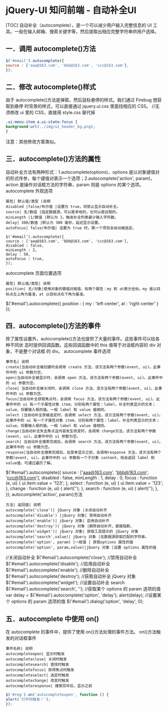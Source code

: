 # jQuery-UI 知问前端 - 自动补全UI
[TOC]
自动补全（autocomplete），是一个可以减少用户输入完整信息的 UI 工具。一般在输入邮箱、搜索关键字等，然后提取出相应完整字符串供用户选择。

## 一．调用 autocomplete()方法
```javascript
$('#email').autocomplete({
source : ['aaa@163.com', 'bbb@163.com', 'ccc@163.com'],
});
```

## 二．修改 autocomplete()样式
由于 autocomplete()方法是弹窗，然后鼠标悬停的样式。我们通过 Firebug 想获取到悬停
时背景的样式，可以直接通过 jquery.ui.css 里面找相应的 CSS。
//无须修改 ui 里的 CSS，直接用 style.css 替代掉
```css
.ui-menu-item a.ui-state-focus {
background:url(../img/ui_header_bg.png);
}
```
注意：其他修改方案类似。

## 三．autocomplete()方法的属性
自动补全方法有两种形式：1.autocomplete(options)，options 是以对象键值对的形式传参，每个键值对表示一个选项；2.autocomplete('action', param)，action 是操作对话框方法的字符串，param 则是 options 的某个选项。autocomplete 外观选项
```table
属性| 默认值/类型 |说明
disabled |false/布尔值 |设置为 true，将禁止显示自动补全。
source| 无/数组 |指定数据源，可以是本地的，也可以是远程的。
minLength |1/数值 |默认为 1，触发补全列表最少输入字符数。
delay| 300/数值 |默认为 300 毫秒，延迟显示设置。
autoFocus| false/布尔值| 设置为 true 时，第一个项目会自动被选定。
```
```
$('#email').autocomplete({
source : ['aaa@163.com', 'bbb@163.com', 'ccc@163.com'],
disabled : false,
minLength : 2,
delay : 50,
autoFocus : true,
});
```
autocomplete 页面位置选项
```table
属性| 默认值/类型| 说明
position| 无/对象|使用对象的键值对赋值，有两个属性：my 和 at表示坐标。my 是以目标点左上角为基准，at 以目标点右下角为基准。
```
$('#email').autocomplete({
position : {
my : 'left center',
at : 'right center'
}
});

## 四．autocomplete()方法的事件
除了属性设置外，autocomplete()方法也提供了大量的事件。这些事件可以给各种不同状
态时提供回调函数。这些回调函数中的 this 值等于对话框内容的 div 对象，不是整个对话框
的 div。
autocomplete 事件选项
```table
事件名| 说明
create|当自动补全被创建时会调用 create 方法，该方法有两个参数(event, ui)。此事件中的 ui 参数为空。
open|当自动补全被显示时，会调用 open 方法，该方法有两个参数(event, ui)。此事件中的 ui 参数为空。
close| 当自动补全被关闭时，会调用 close 方法，该方法有两个参数(event, ui)。此事件中的 ui 参数为空。
focus|当自动补全获取焦点时，会调用 focus 方法，该方法有两个参数(event, ui)。此事件中的 ui 有一个子属性对象 item，分别有两个属性：label，补全列表显示的文本；value，将要输入框的值。一般 label 和 value 值相同。
select |当自动补全获被选定时，会调用 select 方法，该方法有两个参数(event, ui)。此事件中的 ui 有一个子属性对象 item，分别有两个属性：label，补全列表显示的文本；value，将要输入框的值。一般 label 和 value 值相同。
change|当自动补全失去焦点且内容发生改变时，会调用 change方法，该方法有两个参数(event, ui)。此事件中的 ui 参数为空。
search| 当自动补全搜索完成后，会调用 search 方法，该方法有两个参数(event, ui)。此事件中的 ui 参数为空。
response|当自动补全搜索完成后，在菜单显示之前，会调用response 方法，该方法有两个参数(event, ui)。此事件中的 ui 参数有一个子对象 content，他会返回 label 和 value值，可通过遍历了解。
```
$('#email').autocomplete({
source : ['aaa@163.com', 'bbb@163.com', 'ccc@163.com'],
disabled : false,
minLength : 1,
delay : 0,
focus : function (e, ui) {
ui.item.value = '123';
},
select : function (e, ui) {
ui.item.value = '123';
},
change : function (e, ui) {
alert('');
},
search : function (e, ui) {
alert('');
},
});
autocomplete('action', param)方法
```table
方法| 返回值| 说明
autocomplete('close')| jQuery 对象 |关闭自动补齐
autocomplete('disable') |jQuery 对象| 禁用自动补齐
autocomplete('enable')| jQuery 对象| 启用自动补齐
autocomplete('destroy')| jQuery 对象 |删除自动补齐，直接阻断。
autocomplete('widget')| jQuery 对象| 获取工具提示的 jQuery 对象
autocomplete('search',value)| jQuery 对象 |在数据源获取匹配的字符串。
autocomplete('option', param) |一般值 | 获取options 属性的值
autocomplete('option', param,value)|jQuery 对象 |设置 options 属性的值
```
//关闭自动补全
$('#email').autocomplete('close');
//禁用自动补全
$('#email').autocomplete('disable');
//启用自动补全
$('#email').autocomplete('enable');
//删除自动补全
$('#email').autocomplete('destroy');
//获取自动补全 jQuery 对象
$('#email').autocomplete('widget');
//设置自动补全 search
$('#email').autocomplete('search', '');
//获取某个 options 的 param 选项的值
var delay = $('#email').autocomplete('option', 'delay');
alert(delay);
//设置某个 options 的 param 选项的值
$('#email').dialog('option', 'delay', 0);

## 五．autocomplete 中使用 on()
在 autocomplete 的事件中，提供了使用 on()方法处理的事件方法。
on()方法触发的对话框事件
```table
事件名称| 说明
autocompleteopen| 显示时触发
autocompleteclose| 关闭时触发
autocompletesearch| 查找时触发
autocompletefocus| 获得焦点时触发
autocompleteselect| 选定时触发
autocompletechange| 改变时触发
autocompleteresponse| 搜索完毕后，显示之前
```
```javascript
$('#reg').on('autocompleteopen', function () {
alert('打开时触发！');
});
```

